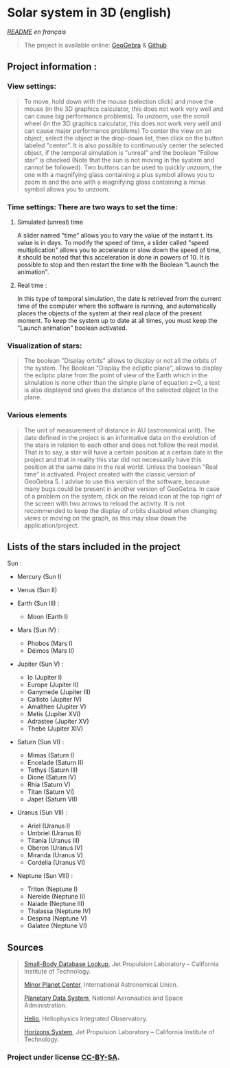# Solar system in 3D (english)

*[README](README/README-fr.md) en français*

>The project is available online: [GeoGebra](https://www.geogebra.org/m/avyxgj3k) & [Github](https://wartets.github.io/SolarSystem/)

## Project information :

### View settings:

>To move, hold down with the mouse (selection click) and move the mouse (in the 3D graphics calculator, this does not work very well and can cause big performance problems).
To unzoom, use the scroll wheel (in the 3D graphics calculator, this does not work very well and can cause major performance problems)
To center the view on an object, select the object in the drop-down list, then click on the button labeled "center".
It is also possible to continuously center the selected object, if the temporal simulation is "unreal" and the boolean "Follow star" is checked (Note that the sun is not moving in the system and cannot be followed).
Two buttons can be used to quickly unzoom, the one with a magnifying glass containing a plus symbol allows you to zoom in and the one with a magnifying glass containing a minus symbol allows you to unzoom.

### Time settings: There are two ways to set the time:

1) Simulated (unreal) time

    A slider named "time" allows you to vary the value of the instant t. Its value is in days.
    To modify the speed of time, a slider called "speed multiplication" allows you to accelerate or slow down the speed of time, it should be noted that this acceleration is done in powers of 10.
    It is possible to stop and then restart the time with the Boolean "Launch the animation".

2) Real time :

    In this type of temporal simulation, the date is retrieved from the current time of the computer where the software is running, and automatically places the objects of the system at their real place of the present moment. To keep the system up to date at all times, you must keep the "Launch animation" boolean activated.

### Visualization of stars:
    
>The boolean "Display orbits" allows to display or not all the orbits of the system.
The Boolean "Display the ecliptic plane", allows to display the ecliptic plane from the point of view of the Earth which in the simulation is none other than the simple plane of equation z=0, a text is also displayed and gives the distance of the selected object to the plane.

### Various elements

>The unit of measurement of distance in AU (astronomical unit).
The date defined in the project is an informative data on the evolution of the stars in relation to each other and does not follow the real model. That is to say, a star will have a certain position at a certain date in the project and that in reality this star did not necessarily have this position at the same date in the real world. Unless the boolean "Real time" is activated.
Project created with the classic version of GeoGebra 5. I advise to use this version of the software, because many bugs could be present in another version of GeoGebra.
In case of a problem on the system, click on the reload icon at the top right of the screen with two arrows to reload the activity.
It is not recommended to keep the display of orbits disabled when changing views or moving on the graph, as this may slow down the application/project.

## Lists of the stars included in the project
Sun :

- Mercury (Sun I)

- Venus (Sun II)

- Earth (Sun III) :
  - Moon (Earth I)

- Mars (Sun IV) :
  - Phobos (Mars I)
  - Déimos (Mars II)

- Jupiter (Sun V) :
   - Io (Jupiter I)
   - Europe (Jupiter II)
   - Ganymede (Jupiter III)
   - Callisto (Jupiter IV)
   - Amalthee (Jupiter V)
   - Metis (Jupiter XVI)
   - Adrastee (Jupiter XV)
   - Thebe (Jupiter XIV)

- Saturn (Sun VI) :
   - Mimas (Saturn I)
   - Encelade (Saturn II)
   - Tethys (Saturn III)
   - Dione (Saturn IV)
   - Rhia (Saturn V)
   - Titan (Saturn VI)
   - Japet (Saturn VII)

- Uranus (Sun VII) :
   - Ariel (Uranus I)
   - Umbriel (Uranus II)
   - Titania (Uranus III)
   - Oberon (Uranus IV)
   - Miranda (Uranus V)
   - Cordelia (Uranus VI)

- Neptune (Sun VIII) :
   - Triton (Neptune I)
   - Nereide (Neptune II)
   - Naiade (Neptune III)
   - Thalassa (Neptune IV)
   - Despina (Neptune V)
   - Galatee (Neptune VI)


## Sources

>[Small-Body Database Lookup](https://ssd.jpl.nasa.gov/tools/sbdb_lookup.html#/), Jet Propulsion Laboratory – California Institute of Technology.
>
>[Minor Planet Center](https://minorplanetcenter.net/), International Astronomical Union.
>
>[Planetary Data System](https://pds.nasa.gov/), National Aeronautics and Space Administration.
>
>[Helio](https://www.helio-vo.eu/), Heliophysics Integrated Observatory.
>
>[Horizons System](https://ssd.jpl.nasa.gov/horizons/app.html#/), Jet Propulsion Laboratory – California Institute of Technology.


### Project under license [CC-BY-SA](https://creativecommons.org/licenses/by-sa/3.0).